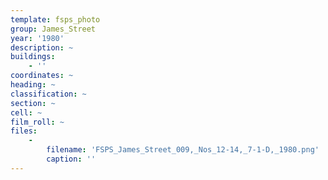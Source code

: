 ```yaml
---
template: fsps_photo
group: James_Street
year: '1980'
description: ~
buildings:
    - ''
coordinates: ~
heading: ~
classification: ~
section: ~
cell: ~
film_roll: ~
files:
    -
        filename: 'FSPS_James_Street_009,_Nos_12-14,_7-1-D,_1980.png'
        caption: ''
---
```

